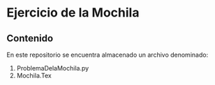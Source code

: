 # Ejercicio de la Mochila
## Contenido
En este repositorio se encuentra almacenado un archivo denominado:
  1. ProblemaDelaMochila.py
  2. Mochila.Tex

